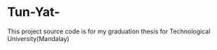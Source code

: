 # Tun-Yat-
This project source code is for my graduation thesis for Technological University(Mandalay)
